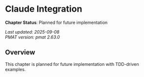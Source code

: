 # Claude Integration

**Chapter Status**: Planned for future implementation

*Last updated: 2025-09-08*  
*PMAT version: pmat 2.63.0*

## Overview

This chapter is planned for future implementation with TDD-driven examples.
